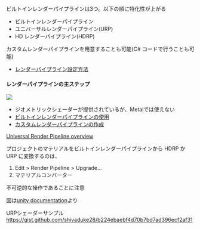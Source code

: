 ビルトインレンダーパイプラインは3つ。以下の順に特化性が上がる

* ビルトインレンダーパイプライン
* ユニバーサルレンダーパイプライン(URP)
* HD レンダーパイプライン(HDRP)

カスタムレンダーパイプラインを用意することも可能(C# コードで行うことも可能)

* [レンダーパイプライン設定方法](https://docs.unity3d.com/ja/2021.2/Manual/srp-setting-render-pipeline-asset.html)

#### レンダーパイプラインの主ステップ

![](https://docs.unity3d.com/ja/2021.2/uploads/Main/BestPracticeLightingPipeline3.svg)

* ジオメトリックシェーダーが提供されているが、Metalでは使えない
* [ビルトインレンダーパイプラインの使用](https://docs.unity3d.com/ja/2021.2/Manual/built-in-render-pipeline.html)
* [カスタムレンダーパイプラインの作成](https://docs.unity3d.com/ja/2021.2/Manual/srp-custom.html)


[Universal Render Pipeline overview](https://docs.unity3d.com/Packages/com.unity.render-pipelines.universal@12.1/manual/index.html)

プロジェクトのマテリアルをビルトインレンダーパイプラインから HDRP か URP に変換するのは、

1. Edit > Render Pipeline > Upgrade… 
2. マテリアルコンバーター

不可逆的な操作であることに注意


図は[unity documentation](https://docs.unity3d.com/ja/2021.2/Manual/BestPracticeLightingPipelines.html)より


URPシェーダーサンプル
https://gist.github.com/shivaduke28/b224ebaebf4d70b7bd7ad396ecf2af31
